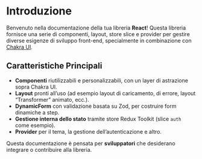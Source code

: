 # Introduzione

Benvenuto nella documentazione della tua libreria **React**! Questa libreria fornisce una serie di componenti, layout, store slice e provider per gestire diverse esigenze di sviluppo front-end, specialmente in combinazione con [Chakra UI](https://chakra-ui.com/).

## Caratteristiche Principali

- **Componenti** riutilizzabili e personalizzabili, con un layer di astrazione sopra Chakra UI.
- **Layout** pronti all’uso (ad esempio layout di caricamento, di errore, layout “Transformer” animato, ecc.).
- **DynamicForm** con validazione basata su Zod, per costruire form dinamiche a step.
- **Gestione interna dello stato** tramite store Redux Toolkit (slice `auth` come esempio).
- **Provider** per il tema, la gestione dell’autenticazione e altro.

Questa documentazione è pensata per **sviluppatori** che desiderano integrare o contribuire alla libreria.